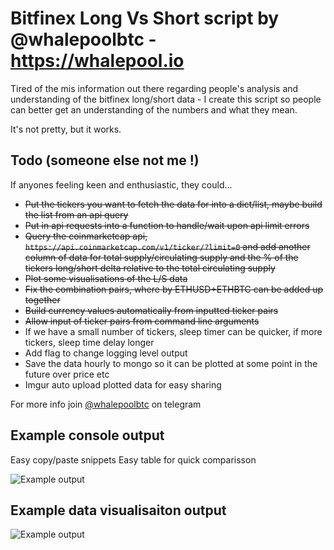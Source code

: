 # Bitfinex Long Vs Short script by @whalepoolbtc - https://whalepool.io   

Tired of the mis information out there regarding people's analysis and understanding of the bitfinex long/short data - I create this script so people can better get an understanding of the numbers and what they mean.  
  
It's not pretty, but it works.  
  
## Todo (someone else not me !)
If anyones feeling keen and enthusiastic, they could... 
- ~~Put the tickers you want to fetch the data for into a dict/list, maybe build the list from an api query~~
- ~~Put in api requests into a function to handle/wait upon api limit errors~~
- ~~Query the coinmarketcap api, `https://api.coinmarketcap.com/v1/ticker/?limit=0` and add another column of data for total supply/circulating supply and the % of the tickers long/short delta relative to the total circulating supply~~
- ~~Plot some visualisations of the L/S data~~ 
- ~~Fix the combination pairs, where by ETHUSD+ETHBTC can be added up together~~ 
- ~~Build currency values automatically from inputted ticker pairs~~
- ~~Allow input of ticker pairs from command line arguments~~
- If we have a small number of tickers, sleep timer can be quicker, if more tickers, sleep time delay longer
- Add flag to change logging level output 
- Save the data hourly to mongo so it can be plotted at some point in the future over price etc 
- Imgur auto upload plotted data for easy sharing 
  
For more info join [@whalepoolbtc](https://t.me/whalepoolbtc) on telegram   

## Example console output 
Easy copy/paste snippets
Easy table for quick comparisson 

![Example output](https://i.imgur.com/B6Q9r97.png)

## Example data visualisaiton output 
![Example output](https://i.imgur.com/ePdIjHQ.png)

